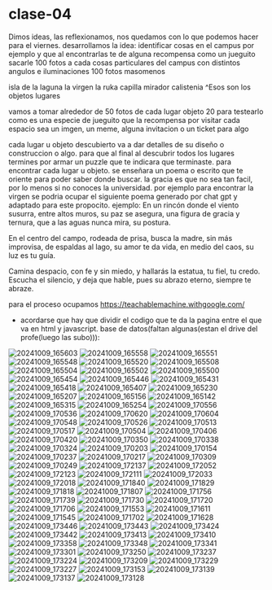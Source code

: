 # clase-04

Dimos ideas, las reflexionamos, nos quedamos con lo que podemos hacer para el viernes.
desarrollamos la idea:
identificar cosas en el campus por ejemplo y que al encontrarlas te de alguna recompensa
como un jueguito
sacarle 100 fotos a cada cosas particulares del campus con distintos angulos e iluminaciones
100 fotos masomenos

isla de la laguna
la virgen
la ruka
capilla
mirador
calistenia
^Esos son los objetos lugares

vamos a tomar alrededor de 50 fotos de cada lugar objeto
20 para testearlo
como es una especie de jueguito que la recompensa por visitar cada espacio sea un imgen, un meme, alguna invitacion o un ticket para algo

cada lugar u objeto descubierto va a dar detalles de su diseño o construccion o algo. para que al final al descubrir todos los lugares termines por armar un puzzle que te indicara que terminaste.
para encontrar cada lugar u objeto. se enseñara un poema o escrito que te oriente para poder saber donde buscar. la gracia es que no sea tan facil, por lo menos si no conoces la universidad.
por ejemplo para encontrar la virgen se podria ocupar el siguiente poema generado por chat gpt  y adaptado para este propocito.
ejemplo:
En un rincón donde el viento susurra,
entre altos muros, su paz se asegura,
una figura de gracia y ternura,
que a las aguas nunca mira, su postura.

En el centro del campo, rodeada de prisa,
busca la madre, sin más improvisa,
de espaldas al lago, su amor te da vida,
en medio del caos, su luz es tu guía.

Camina despacio, con fe y sin miedo,
y hallarás la estatua, tu fiel, tu credo.
Escucha el silencio, y deja que hable,
pues su abrazo eterno, siempre te abraze.

para el proceso ocupamos <https://teachablemachine.withgoogle.com/>
* acordarse que hay que dividir el codigo que te da la pagina entre el que va en html y javascript.
  base de datos(faltan algunas(estan el drive del profe(luego las subo))):

![20241009_165603](https://github.com/user-attachments/assets/9c96d631-ff9d-41c1-8681-7448e6fc04db)
![20241009_165558](https://github.com/user-attachments/assets/12b53874-ecda-4b59-af88-aea4ab0b1afa)
![20241009_165551](https://github.com/user-attachments/assets/cc2ca706-6fb3-408b-bea3-c8d6226d59a0)
![20241009_165548](https://github.com/user-attachments/assets/c0e89ffe-49fc-4d0d-9b58-106c4ca4f9af)
![20241009_165520](https://github.com/user-attachments/assets/92ba30d1-ee04-44e6-bacb-009f46adebc6)
![20241009_165508](https://github.com/user-attachments/assets/995bb7b7-8146-4117-aaa3-36bb3774f2f9)
![20241009_165504](https://github.com/user-attachments/assets/780d6ebd-ddd4-482a-9465-e6e8dff5ea5d)
![20241009_165502](https://github.com/user-attachments/assets/f765df8d-2246-42d1-8254-61555a690aa3)
![20241009_165500](https://github.com/user-attachments/assets/27a5f601-9f7e-4df9-9e9b-2325709384b6)
![20241009_165454](https://github.com/user-attachments/assets/136c1274-4f1b-4aad-9e6e-d828b4055194)
![20241009_165446](https://github.com/user-attachments/assets/c93c58f8-84e2-4c22-a9ef-ef2b655ec544)
![20241009_165431](https://github.com/user-attachments/assets/1c7f4529-e6b8-4687-86f6-3d79d3ded70b)
![20241009_165418](https://github.com/user-attachments/assets/eba0eb9a-8b61-43ca-9b7c-604459f03909)
![20241009_165407](https://github.com/user-attachments/assets/6b5363d7-cfe0-4a1d-bccf-79d889a78929)
![20241009_165230](https://github.com/user-attachments/assets/b2bb966b-4762-412a-84fa-d5a8172c0512)
![20241009_165207](https://github.com/user-attachments/assets/d27d6170-bb7e-4c77-b861-f2dbf3846354)
![20241009_165156](https://github.com/user-attachments/assets/89400c1d-cfea-4d47-9fad-b8ef12cb9d26)
![20241009_165142](https://github.com/user-attachments/assets/7c4c7700-750b-4082-8952-fb874e1ecb58)
![20241009_165315](https://github.com/user-attachments/assets/6c367a22-7c54-438b-a998-a8c5b54868dd)
![20241009_165254](https://github.com/user-attachments/assets/bbcce4de-9643-499a-9b1d-fd0cd580d818)
![20241009_170556](https://github.com/user-attachments/assets/db764025-2d3e-4371-8cef-e822016799a8)
![20241009_170536](https://github.com/user-attachments/assets/6fcac65b-a604-481c-ad39-a00df42d6e8d)
![20241009_170620](https://github.com/user-attachments/assets/e085a810-fcfb-43dc-9471-7b1496cb5725)
![20241009_170604](https://github.com/user-attachments/assets/e5b6937e-85d4-4cb0-9976-75b8400d530d)
![20241009_170548](https://github.com/user-attachments/assets/5e46aa1f-8571-4566-baa4-6cabb421784a)
![20241009_170526](https://github.com/user-attachments/assets/fe634566-46ab-460d-9040-1eb7b3ade22a)
![20241009_170513](https://github.com/user-attachments/assets/5b8cd80f-85e5-4809-b09a-c11cf596d493)
![20241009_170517](https://github.com/user-attachments/assets/e6e8c3a9-1667-4e42-b2cd-9d26bb4a343a)
![20241009_170504](https://github.com/user-attachments/assets/213fd08d-f626-4c4a-9f95-f596cf17cfb2)
![20241009_170406](https://github.com/user-attachments/assets/cdb7c2ae-2a06-4fb8-a004-668ccc5fbf34)
![20241009_170420](https://github.com/user-attachments/assets/5fcb6785-625a-43f2-b572-b65df07ec168)
![20241009_170350](https://github.com/user-attachments/assets/7e547e39-a73a-48e3-a4ce-a696c760e1a1)
![20241009_170338](https://github.com/user-attachments/assets/8794a43b-2b97-4fc0-838a-ac20df2876b8)
![20241009_170324](https://github.com/user-attachments/assets/dbf94c5e-2d84-4753-b6be-2af351694bba)
![20241009_170203](https://github.com/user-attachments/assets/84a1b219-3438-484a-8c11-f3a5af2d8901)
![20241009_170154](https://github.com/user-attachments/assets/4c4ec64c-bc7b-4222-af19-bb4f6ca1664c)
![20241009_170237](https://github.com/user-attachments/assets/5e737b90-0cce-4393-adf5-7baa54db9239)
![20241009_170217](https://github.com/user-attachments/assets/ffb027f1-45b0-45ec-896e-7e4dc7cd326c)
![20241009_170309](https://github.com/user-attachments/assets/cba5723e-126e-40d0-baad-dc7af3b1bf62)
![20241009_170249](https://github.com/user-attachments/assets/e7f139a3-df4d-4a61-8b99-480c14ec2d37)
![20241009_172137](https://github.com/user-attachments/assets/e808e021-3c3e-43f4-b750-d90908f1d65d)
![20241009_172052](https://github.com/user-attachments/assets/189e0bfa-cd65-45d8-8921-7267e90dc682)
![20241009_172123](https://github.com/user-attachments/assets/559669cf-2b10-4928-a478-2ad57598a408)
![20241009_172111](https://github.com/user-attachments/assets/e4bc23fb-3fa0-41a2-8c0e-0cc3d33c2d38)
![20241009_172033](https://github.com/user-attachments/assets/e707f814-611b-4936-8f6d-b2bc9712ea67)
![20241009_172018](https://github.com/user-attachments/assets/6d5b34ec-2848-43b8-a782-a774d6602f67)
![20241009_171840](https://github.com/user-attachments/assets/1e342dfe-6661-4d19-b1f4-c47d91b3d21d)
![20241009_171829](https://github.com/user-attachments/assets/a59b9e87-5245-4359-94fe-67f19ab10c8b)
![20241009_171818](https://github.com/user-attachments/assets/87c3cd6e-a1d0-45ee-8f12-22598c441f08)
![20241009_171807](https://github.com/user-attachments/assets/8067e5d8-57b2-4813-8354-72e8b024004f)
![20241009_171756](https://github.com/user-attachments/assets/60c8ac6a-80b6-4031-bb71-3e794862cbcc)
![20241009_171739](https://github.com/user-attachments/assets/ffffab4e-428c-4555-a62f-05022215a058)
![20241009_171730](https://github.com/user-attachments/assets/05fdc44e-7e8c-4b5e-9273-c9a393809930)
![20241009_171720](https://github.com/user-attachments/assets/d066dbbf-0d34-4966-ae71-945b5176cc4f)
![20241009_171706](https://github.com/user-attachments/assets/06affd73-8cfd-4cda-9bff-daac51534378)
![20241009_171553](https://github.com/user-attachments/assets/95a7b1a9-a544-4775-9e2f-8935ccfa29a7)
![20241009_171611](https://github.com/user-attachments/assets/036069ad-4725-470b-b6b2-1d01d37be7a8)
![20241009_171545](https://github.com/user-attachments/assets/93626bf8-3310-4675-b6ce-9dd59dbd9cb4)
![20241009_171702](https://github.com/user-attachments/assets/6f4f2e6c-59ac-4871-aeb4-5d8a860be120)
![20241009_171628](https://github.com/user-attachments/assets/043cec76-0a46-44a1-a606-535c39e4627d)
![20241009_173446](https://github.com/user-attachments/assets/691de602-403e-417e-8f73-22468331a554)
![20241009_173443](https://github.com/user-attachments/assets/74e9e512-1fb3-4e86-8274-ed8c24aa0edf)
![20241009_173424](https://github.com/user-attachments/assets/235ad4ca-d68f-4c91-b925-6058b1fc0abd)
![20241009_173442](https://github.com/user-attachments/assets/d7dfa824-9c5e-42d3-95c3-bc175b7d6fdb)
![20241009_173413](https://github.com/user-attachments/assets/52410397-0094-4399-a0bf-8760f4ad808e)
![20241009_173410](https://github.com/user-attachments/assets/ca7cf896-2ab7-487f-92e3-ebbc97afb48f)
![20241009_173358](https://github.com/user-attachments/assets/6e808c96-1410-48f0-97d1-09fa13bd51ba)
![20241009_173348](https://github.com/user-attachments/assets/9e21aa1b-a569-472e-a081-7e1669918820)
![20241009_173341](https://github.com/user-attachments/assets/c74f7376-53ff-4a08-b5a9-ce74f6fe8cc3)
![20241009_173301](https://github.com/user-attachments/assets/c63087ad-27f8-42c4-9c53-92a44a8d9159)
![20241009_173250](https://github.com/user-attachments/assets/a0da4f4a-2add-45ce-9471-6beb9799b7a7)
![20241009_173237](https://github.com/user-attachments/assets/8a09ed9e-17c9-4741-bef6-4c57b79fd42e)
![20241009_173224](https://github.com/user-attachments/assets/821de16a-c60b-4d09-91e6-6ed05424b04b)
![20241009_173209](https://github.com/user-attachments/assets/eda5d73e-f0bf-4023-a0e3-3b6b30a421fa)
![20241009_173229](https://github.com/user-attachments/assets/9226ba74-4273-45ab-804b-73147db9dfe4)
![20241009_173227](https://github.com/user-attachments/assets/4a73c4ae-ef35-4b8b-8d8d-b415b4263223)
![20241009_173153](https://github.com/user-attachments/assets/bab47cc9-bb5a-4ab0-a135-9c0a88259c73)
![20241009_173139](https://github.com/user-attachments/assets/9a5898e2-f43f-4bd6-8b19-54a4c0f5181c)
![20241009_173137](https://github.com/user-attachments/assets/ef7a7a1d-d849-4299-b0ab-c62aafcee467)
![20241009_173128](https://github.com/user-attachments/assets/723abbf4-9a7e-4fad-b64b-431dbc75c880)
